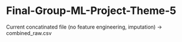 # Final-Group-ML-Project-Theme-5
Current concatinated file (no feature engineering, imputation) -> combined_raw.csv

